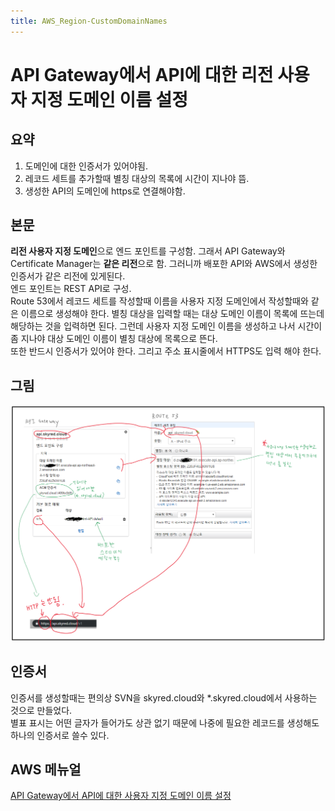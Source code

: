 ```yaml
---
title: AWS_Region-CustomDomainNames
---
```

<link rel="stylesheet" href="/global.css">

# API Gateway에서 API에 대한 리전 사용자 지정 도메인 이름 설정

## 요약
1. 도메인에 대한 인증서가 있어야됨.  
2. 레코드 세트를 추가할때 별칭 대상의 목록에 시간이 지나야 뜸.  
3. 생성한 API의 도메인에 https로 연결해야함. 

## 본문
**리전 사용자 지정 도메인**으로 엔드 포인트를 구성함. 그래서 API Gateway와 Certificate Manager는 **같은 리전**으로 함. 그러니까 배포한 API와 AWS에서 생성한 인증서가 같은 리전에 있게된다.  
엔드 포인트는 REST API로 구성.  
Route 53에서 레코드 세트를 작성할때 이름을 사용자 지정 도메인에서 작성할때와 같은 이름으로 생성해야 한다. 별칭 대상을 입력할 때는 대상 도메인 이름이 목록에 뜨는데 해당하는 것을 입력하면 된다. 그런데 사용자 지정 도메인 이름을 생성하고 나서 시간이 좀 지나야 대상 도메인 이름이 별칭 대상에 목록으로 뜬다.  
또한 반드시 인증서가 있어야 한다. 그리고 주소 표시줄에서 HTTPS도 입력 해야 한다.  

## 그림
![](img/AWS_Region-CustomDomainNames.png)  

## 인증서
인증서를 생성할때는 편의상 SVN을 skyred.cloud와 *.skyred.cloud에서 사용하는 것으로 만들었다.  
별표 표시는 어떤 글자가 들어가도 상관 없기 때문에 나중에 필요한 레코드를 생성해도 하나의 인증서로 쓸수 있다.  

## AWS 메뉴얼
[API Gateway에서 API에 대한 사용자 지정 도메인 이름 설정](https://docs.aws.amazon.com/ko_kr/apigateway/latest/developerguide/how-to-custom-domains.html)  
